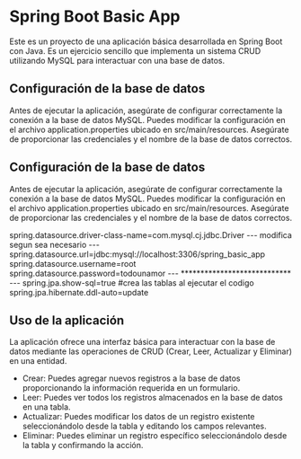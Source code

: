 # Spring Boot Basic App

Este es un proyecto de una aplicación básica desarrollada en Spring Boot con Java. Es un ejercicio sencillo que implementa un sistema CRUD utilizando MySQL para interactuar con una base de datos.

## Configuración de la base de datos
Antes de ejecutar la aplicación, asegúrate de configurar correctamente la conexión a la base de datos MySQL. Puedes modificar la configuración en el archivo application.properties ubicado en src/main/resources. Asegúrate de proporcionar las credenciales y el nombre de la base de datos correctos.

## Configuración de la base de datos
Antes de ejecutar la aplicación, asegúrate de configurar correctamente la conexión a la base de datos MySQL. Puedes modificar la configuración en el archivo application.properties ubicado en src/main/resources. Asegúrate de proporcionar las credenciales y el nombre de la base de datos correctos.

spring.datasource.driver-class-name=com.mysql.cj.jdbc.Driver
--- modifica segun sea necesario ---
spring.datasource.url=jdbc:mysql://localhost:3306/spring_basic_app
spring.datasource.username=root
spring.datasource.password=todounamor
--- **************************** ---
spring.jpa.show-sql=true
#crea las tablas al ejecutar el codigo
spring.jpa.hibernate.ddl-auto=update


## Uso de la aplicación
La aplicación ofrece una interfaz básica para interactuar con la base de datos mediante las operaciones de CRUD (Crear, Leer, Actualizar y Eliminar) en una entidad.

- Crear: Puedes agregar nuevos registros a la base de datos proporcionando la información requerida en un formulario.
- Leer: Puedes ver todos los registros almacenados en la base de datos en una tabla.
- Actualizar: Puedes modificar los datos de un registro existente seleccionándolo desde la tabla y editando los campos relevantes.
- Eliminar: Puedes eliminar un registro específico seleccionándolo desde la tabla y confirmando la acción.
